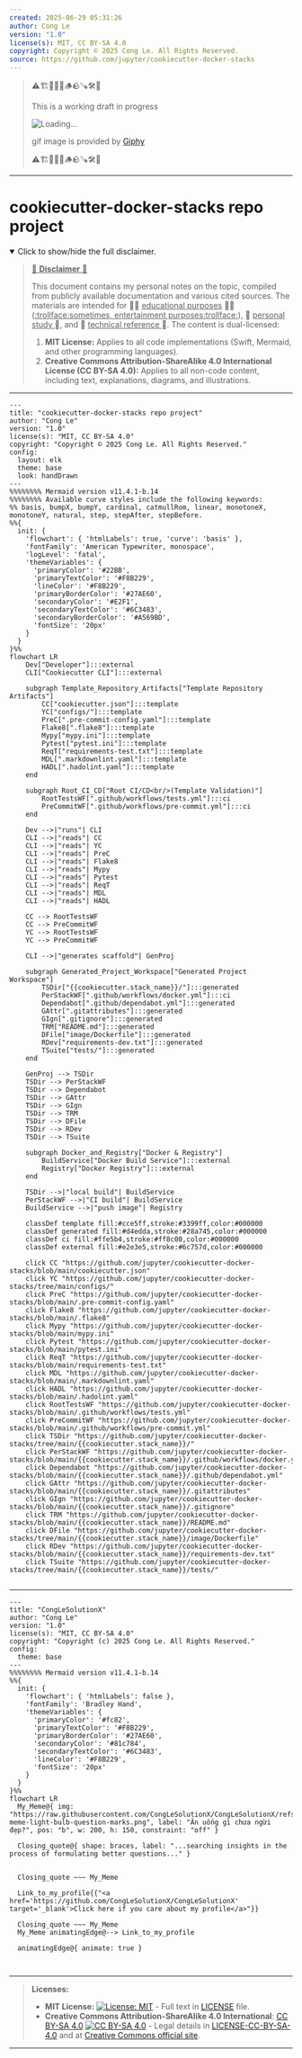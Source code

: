 ```yaml
---
created: 2025-06-29 05:31:26
author: Cong Le
version: "1.0"
license(s): MIT, CC BY-SA 4.0
copyright: Copyright © 2025 Cong Le. All Rights Reserved.
source: https://github.com/jupyter/cookiecutter-docker-stacks
---
```



> ⚠️🏗️🚧🦺🧱🪵🪨🪚🛠️👷
> 
> This is a working draft in progress
> 
> ![Loading...](https://media2.giphy.com/media/v1.Y2lkPTc5MGI3NjExdGo1YWl6bTM2MGtxYWluczdmanc2MXljZjdzZngwNTl1eW41MHR5YSZlcD12MV9pbnRlcm5hbF9naWZfYnlfaWQmY3Q9Zw/zkNWhK3dTiClXMDY2j/giphy.gif)
>
> gif image is provided by [Giphy](https://giphy.com)
> 
> ⚠️🏗️🚧🦺🧱🪵🪨🪚🛠️👷


----




# cookiecutter-docker-stacks repo project
<details open>
<summary>Click to show/hide the full disclaimer.</summary>
   
> <ins>📢 **Disclaimer** 🚨</ins>
>
> This document contains my personal notes on the topic,
> compiled from publicly available documentation and various cited sources.
> The materials are intended for 👨‍🎓 <ins>educational purposes</ins> 👨‍🎓 (<ins>:trollface:sometimes, entertainment purposes:trollface:</ins>), 📖 <ins> personal study </ins> 📖, and 🔖 <ins> technical reference </ins> 🔖.
> The content is dual-licensed:
> 1. **MIT License:** Applies to all code implementations (Swift, Mermaid, and other programming languages).
> 2. **Creative Commons Attribution-ShareAlike 4.0 International License (CC BY-SA 4.0):** Applies to all non-code content, including text, explanations, diagrams, and illustrations.

</details>



---

```mermaid
---
title: "cookiecutter-docker-stacks repo project"
author: "Cong Le"
version: "1.0"
license(s): "MIT, CC BY-SA 4.0"
copyright: "Copyright © 2025 Cong Le. All Rights Reserved."
config:
  layout: elk
  theme: base
  look: handDrawn
---
%%%%%%%% Mermaid version v11.4.1-b.14
%%%%%%%% Available curve styles include the following keywords:
%% basis, bumpX, bumpY, cardinal, catmullRom, linear, monotoneX, monotoneY, natural, step, stepAfter, stepBefore.
%%{
  init: {
    'flowchart': { 'htmlLabels': true, 'curve': 'basis' },
    'fontFamily': 'American Typewriter, monospace',
    'logLevel': 'fatal',
    'themeVariables': {
      'primaryColor': '#22BB',
      'primaryTextColor': '#F8B229',
      'lineColor': '#F8B229',
      'primaryBorderColor': '#27AE60',
      'secondaryColor': '#E2F1',
      'secondaryTextColor': '#6C3483',
      'secondaryBorderColor': '#A569BD',
      'fontSize': '20px'
    }
  }
}%%
flowchart LR
    Dev["Developer"]:::external
    CLI["Cookiecutter CLI"]:::external

    subgraph Template_Repository_Artifacts["Template Repository Artifacts"]
        CC["cookiecutter.json"]:::template
        YC["configs/"]:::template
        PreC[".pre-commit-config.yaml"]:::template
        Flake8[".flake8"]:::template
        Mypy["mypy.ini"]:::template
        Pytest["pytest.ini"]:::template
        ReqT["requirements-test.txt"]:::template
        MDL[".markdownlint.yaml"]:::template
        HADL[".hadolint.yaml"]:::template
    end

    subgraph Root_CI_CD["Root CI/CD<br/>(Template Validation)"]
        RootTestsWF[".github/workflows/tests.yml"]:::ci
        PreCommitWF[".github/workflows/pre-commit.yml"]:::ci
    end

    Dev -->|"runs"| CLI
    CLI -->|"reads"| CC
    CLI -->|"reads"| YC
    CLI -->|"reads"| PreC
    CLI -->|"reads"| Flake8
    CLI -->|"reads"| Mypy
    CLI -->|"reads"| Pytest
    CLI -->|"reads"| ReqT
    CLI -->|"reads"| MDL
    CLI -->|"reads"| HADL

    CC --> RootTestsWF
    CC --> PreCommitWF
    YC --> RootTestsWF
    YC --> PreCommitWF

    CLI -->|"generates scaffold"| GenProj

    subgraph Generated_Project_Workspace["Generated Project Workspace"]
        TSDir["{{cookiecutter.stack_name}}/"]:::generated
        PerStackWF[".github/workflows/docker.yml"]:::ci
        Dependabot[".github/dependabot.yml"]:::generated
        GAttr[".gitattributes"]:::generated
        GIgn[".gitignore"]:::generated
        TRM["README.md"]:::generated
        DFile["image/Dockerfile"]:::generated
        RDev["requirements-dev.txt"]:::generated
        TSuite["tests/"]:::generated
    end

    GenProj --> TSDir
    TSDir --> PerStackWF
    TSDir --> Dependabot
    TSDir --> GAttr
    TSDir --> GIgn
    TSDir --> TRM
    TSDir --> DFile
    TSDir --> RDev
    TSDir --> TSuite

    subgraph Docker_and_Registry["Docker & Registry"]
        BuildService["Docker Build Service"]:::external
        Registry["Docker Registry"]:::external
    end

    TSDir -->|"local build"| BuildService
    PerStackWF -->|"CI build"| BuildService
    BuildService -->|"push image"| Registry

    classDef template fill:#cce5ff,stroke:#3399ff,color:#000000
    classDef generated fill:#d4edda,stroke:#28a745,color:#000000
    classDef ci fill:#ffe5b4,stroke:#ff8c00,color:#000000
    classDef external fill:#e2e3e5,stroke:#6c757d,color:#000000

    click CC "https://github.com/jupyter/cookiecutter-docker-stacks/blob/main/cookiecutter.json"
    click YC "https://github.com/jupyter/cookiecutter-docker-stacks/tree/main/configs/"
    click PreC "https://github.com/jupyter/cookiecutter-docker-stacks/blob/main/.pre-commit-config.yaml"
    click Flake8 "https://github.com/jupyter/cookiecutter-docker-stacks/blob/main/.flake8"
    click Mypy "https://github.com/jupyter/cookiecutter-docker-stacks/blob/main/mypy.ini"
    click Pytest "https://github.com/jupyter/cookiecutter-docker-stacks/blob/main/pytest.ini"
    click ReqT "https://github.com/jupyter/cookiecutter-docker-stacks/blob/main/requirements-test.txt"
    click MDL "https://github.com/jupyter/cookiecutter-docker-stacks/blob/main/.markdownlint.yaml"
    click HADL "https://github.com/jupyter/cookiecutter-docker-stacks/blob/main/.hadolint.yaml"
    click RootTestsWF "https://github.com/jupyter/cookiecutter-docker-stacks/blob/main/.github/workflows/tests.yml"
    click PreCommitWF "https://github.com/jupyter/cookiecutter-docker-stacks/blob/main/.github/workflows/pre-commit.yml"
    click TSDir "https://github.com/jupyter/cookiecutter-docker-stacks/tree/main/{{cookiecutter.stack_name}}/"
    click PerStackWF "https://github.com/jupyter/cookiecutter-docker-stacks/blob/main/{{cookiecutter.stack_name}}/.github/workflows/docker.yml"
    click Dependabot "https://github.com/jupyter/cookiecutter-docker-stacks/blob/main/{{cookiecutter.stack_name}}/.github/dependabot.yml"
    click GAttr "https://github.com/jupyter/cookiecutter-docker-stacks/blob/main/{{cookiecutter.stack_name}}/.gitattributes"
    click GIgn "https://github.com/jupyter/cookiecutter-docker-stacks/blob/main/{{cookiecutter.stack_name}}/.gitignore"
    click TRM "https://github.com/jupyter/cookiecutter-docker-stacks/blob/main/{{cookiecutter.stack_name}}/README.md"
    click DFile "https://github.com/jupyter/cookiecutter-docker-stacks/tree/main/{{cookiecutter.stack_name}}/image/Dockerfile"
    click RDev "https://github.com/jupyter/cookiecutter-docker-stacks/blob/main/{{cookiecutter.stack_name}}/requirements-dev.txt"
    click TSuite "https://github.com/jupyter/cookiecutter-docker-stacks/tree/main/{{cookiecutter.stack_name}}/tests/"


```

-----

<!-- 
```mermaid
%% Current Mermaid version
info
```  -->


```mermaid
---
title: "CongLeSolutionX"
author: "Cong Le"
version: "1.0"
license(s): "MIT, CC BY-SA 4.0"
copyright: "Copyright (c) 2025 Cong Le. All Rights Reserved."
config:
  theme: base
---
%%%%%%%% Mermaid version v11.4.1-b.14
%%{
  init: {
    'flowchart': { 'htmlLabels': false },
    'fontFamily': 'Bradley Hand',
    'themeVariables': {
      'primaryColor': '#fc82',
      'primaryTextColor': '#F8B229',
      'primaryBorderColor': '#27AE60',
      'secondaryColor': '#81c784',
      'secondaryTextColor': '#6C3483',
      'lineColor': '#F8B229',
      'fontSize': '20px'
    }
  }
}%%
flowchart LR
  My_Meme@{ img: "https://raw.githubusercontent.com/CongLeSolutionX/CongLeSolutionX/refs/heads/main/assets/images/My-meme-light-bulb-question-marks.png", label: "Ăn uống gì chưa ngừi đẹp?", pos: "b", w: 200, h: 150, constraint: "off" }

  Closing_quote@{ shape: braces, label: "...searching insights in the process of formulating better questions..." }
    

  Closing_quote ~~~ My_Meme
    
  Link_to_my_profile{{"<a href='https://github.com/CongLeSolutionX/CongLeSolutionX' target='_blank'>Click here if you care about my profile</a>"}}

  Closing_quote ~~~ My_Meme
  My_Meme animatingEdge@--> Link_to_my_profile
  
  animatingEdge@{ animate: true }



```

---
>**Licenses:**
>
>- **MIT License:**  [![License: MIT](https://img.shields.io/badge/License-MIT-yellow.svg)](LICENSE) - Full text in [LICENSE](LICENSE) file.
>- **Creative Commons Attribution-ShareAlike 4.0 International**: [CC BY-SA 4.0](https://creativecommons.org/licenses/by-sa/4.0/) [![CC BY-SA 4.0](https://licensebuttons.net/l/by-sa/4.0/88x31.png)](https://creativecommons.org/licenses/by-sa/4.0/) - Legal details in [LICENSE-CC-BY-SA-4.0](THE_PAST/LICENSE-CC-BY-SA-4.0) and at [Creative Commons official site](https://creativecommons.org/licenses/by-sa/4.0/).
>
---
